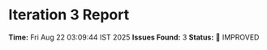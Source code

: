 # Iteration 3 Report
**Time:** Fri Aug 22 03:09:44 IST 2025
**Issues Found:** 3
**Status:** 🔧 IMPROVED
